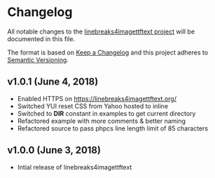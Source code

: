 # Changelog

All notable changes to the [linebreaks4imagettftext project](https://github.com/andrewgjohnson/linebreaks4imagettftext) will be documented in this file.

The format is based on [Keep a Changelog](http://keepachangelog.com/) and this project adheres to [Semantic Versioning](http://semver.org/).

## v1.0.1 (June 4, 2018)
 * Enabled HTTPS on https://linebreaks4imagettftext.org/
 * Switched YUI reset CSS from Yahoo hosted to inline
 * Switched to __DIR__ constant in examples to get current directory
 * Refactored example with more comments & better naming
 * Refactored source to pass phpcs line length limit of 85 characters

## v1.0.0 (June 3, 2018)
 * Intial release of linebreaks4imagettftext
